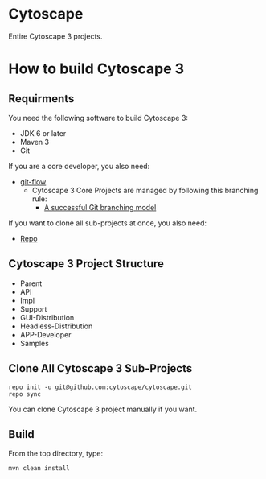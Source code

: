 Cytoscape
=========

Entire Cytoscape 3 projects.

# How to build Cytoscape 3

## Requirments

You need the following software to build Cytoscape 3:

* JDK 6 or later
* Maven 3
* Git

If you are a core developer, you also need:

* [git-flow](https://github.com/nvie/gitflow)
  * Cytoscape 3 Core Projects are managed by following this branching rule:
    * [A successful Git branching model](http://nvie.com/posts/a-successful-git-branching-model/)

If you want to clone all sub-projects at once, you also need:

* [Repo](http://code.google.com/p/git-repo/)

## Cytoscape 3 Project Structure
* Parent
* API
* Impl
* Support
* GUI-Distribution
* Headless-Distribution
* APP-Developer
* Samples

## Clone All Cytoscape 3 Sub-Projects

```
repo init -u git@github.com:cytoscape/cytoscape.git
repo sync
```

You can clone Cytoscape 3 project manually if you want.

## Build
From the top directory, type:
```
mvn clean install
```


